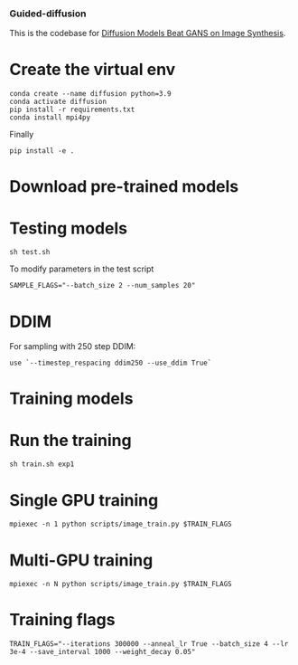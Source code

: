 ### Guided-diffusion

This is the codebase for [Diffusion Models Beat GANS on Image Synthesis](http://arxiv.org/abs/2105.05233).

# Create the virtual env

```
conda create --name diffusion python=3.9
conda activate diffusion
pip install -r requirements.txt
conda install mpi4py
```

Finally
```
pip install -e .
```

# Download pre-trained models



# Testing models

```
sh test.sh 
```

To modify parameters in the test script
```
SAMPLE_FLAGS="--batch_size 2 --num_samples 20"
```

# DDIM
For sampling with 250 step DDIM:

```
use `--timestep_respacing ddim250 --use_ddim True`
```


# Training models

# Run the training

```
sh train.sh exp1
```

# Single GPU training 
```
mpiexec -n 1 python scripts/image_train.py $TRAIN_FLAGS 
```

# Multi-GPU training
```
mpiexec -n N python scripts/image_train.py $TRAIN_FLAGS
```

# Training flags
```
TRAIN_FLAGS="--iterations 300000 --anneal_lr True --batch_size 4 --lr 3e-4 --save_interval 1000 --weight_decay 0.05"
```

